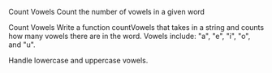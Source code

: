 Count Vowels
Count the number of vowels in a given word

Count Vowels
Write a function countVowels that takes in a string and counts how many vowels there are in the word. Vowels include: "a", "e", "i", "o", and "u".

Handle lowercase and uppercase vowels.